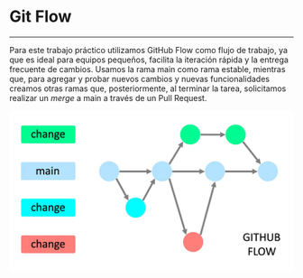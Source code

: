# Git Flow
---

Para este trabajo práctico utilizamos GitHub Flow como flujo de trabajo, ya que es ideal para equipos pequeños, facilita la iteración rápida y la entrega frecuente de cambios. Usamos la rama main como rama estable, mientras que, para agregar y probar nuevos cambios y nuevas funcionalidades creamos otras ramas que, posteriormente, al terminar la tarea, solicitamos realizar un *merge* a main a través de un Pull Request.

![Image](../img/github_flow.webp)
